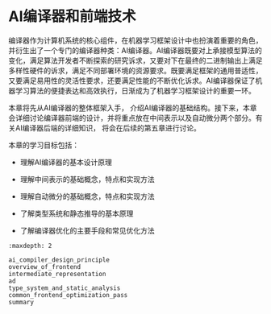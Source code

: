 # AI编译器和前端技术
编译器作为计算机系统的核心组件，在机器学习框架设计中也扮演着重要的角色，并衍生出了一个专门的编译器种类：AI编译器。AI编译器既要对上承接模型算法的变化，满足算法开发者不断探索的研究诉求，又要对下在最终的二进制输出上满足多样性硬件的诉求，满足不同部署环境的资源要求。既要满足框架的通用普适性，又要满足易用性的灵活性要求，还要满足性能的不断优化诉求。AI编译器保证了机器学习算法的便捷表达和高效执行，日渐成为了机器学习框架设计的重要一环。

本章将先从AI编译器的整体框架入手， 介绍AI编译器的基础结构。接下来，本章会详细讨论编译器前端的设计，并将重点放在中间表示以及自动微分两个部分。有关AI编译器后端的详细知识， 将会在后续的第五章进行讨论。

本章的学习目标包括：

-   理解AI编译器的基本设计原理

-   理解中间表示的基础概念，特点和实现方法

-   理解自动微分的基础概念，特点和实现方法

-   了解类型系统和静态推导的基本原理

-   了解编译器优化的主要手段和常见优化方法


```toc
:maxdepth: 2

ai_compiler_design_principle
overview_of_frontend
intermediate_representation
ad
type_system_and_static_analysis
common_frontend_optimization_pass
summary
```
